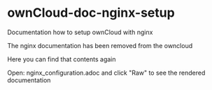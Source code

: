 # ownCloud-doc-nginx-setup
Documentation how to setup ownCloud with nginx

The nginx documentation has been removed from the owncloud

Here you can find that contents again

Open: nginx_configuration.adoc and click "Raw" to see the rendered documentation
